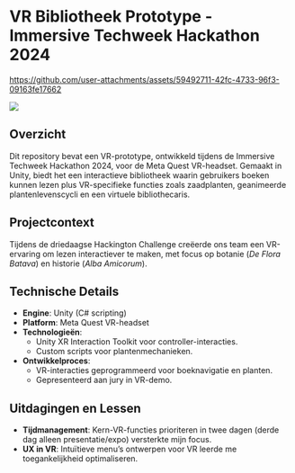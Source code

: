 # VR Bibliotheek Prototype - Immersive Techweek Hackathon 2024

https://github.com/user-attachments/assets/59492711-42fc-4733-96f3-09163fe17662

<img src="https://github.com/user-attachments/assets/058e9011-fa56-46d9-83db-f6f8c16b77cb" width="auto">

## Overzicht
Dit repository bevat een VR-prototype, ontwikkeld tijdens de Immersive Techweek Hackathon 2024, voor de Meta Quest VR-headset. Gemaakt in Unity, biedt het een interactieve bibliotheek waarin gebruikers boeken kunnen lezen plus VR-specifieke functies zoals zaadplanten, geanimeerde plantenlevenscycli en een virtuele bibliothecaris.

## Projectcontext
Tijdens de driedaagse Hackington Challenge creëerde ons team een VR-ervaring om lezen interactiever te maken, met focus op botanie (*De Flora Batava*) en historie (*Alba Amicorum*).

## Technische Details
- **Engine**: Unity (C# scripting)
- **Platform**: Meta Quest VR-headset
- **Technologieën**:
  - Unity XR Interaction Toolkit voor controller-interacties.
  - Custom scripts voor plantenmechanieken.
- **Ontwikkelproces**:
  - VR-interacties geprogrammeerd voor boeknavigatie en planten.
  - Gepresenteerd aan jury in VR-demo.

## Uitdagingen en Lessen
- **Tijdmanagement**: Kern-VR-functies prioriteren in twee dagen (derde dag alleen presentatie/expo) versterkte mijn focus.
- **UX in VR**: Intuïtieve menu’s ontwerpen voor VR leerde me toegankelijkheid optimaliseren.
